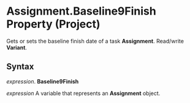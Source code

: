 
# Assignment.Baseline9Finish Property (Project)

Gets or sets the baseline finish date of a task  **Assignment**. Read/write **Variant**.


## Syntax

 _expression_. **Baseline9Finish**

 _expression_ A variable that represents an **Assignment** object.

